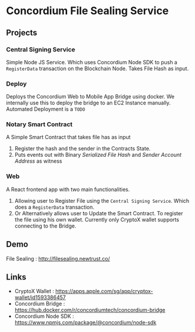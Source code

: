 # Concordium File Sealing Service

## Projects

### Central Signing Service
Simple Node JS Service. Which uses Concordium Node SDK to push a `RegisterData` transaction on the Blockchain Node. 
Takes File Hash as input. 

### Deploy
Deploys the Concordium Web to Mobile App Bridge using docker. We internally use this to deploy the bridge to an EC2 Instance manually. Automated Deployment is a `TODO`

### Notary Smart Contract
A Simple Smart Contract that takes file has as input
1. Register the hash and the sender in the Contracts State.
2. Puts events out with Binary *Serialized File Hash* and *Sender Account Address* as witness

### Web
A React frontend app with two main functionalities. 
1. Allowing user to Register File using the `Central Signing Service`. Which does a `RegisterData` transaction. 
2. Or Alternatively allows user to Update the Smart Contract. To register the file using his own wallet. Currently only CryptoX wallet supports connecting to the Bridge. 

## Demo
File Sealing : http://filesealing.newtrust.co/

## Links

* CryptoX Wallet : https://apps.apple.com/sg/app/cryptox-wallet/id1593386457
* Concordium Bridge : https://hub.docker.com/r/concordiumtech/concordium-bridge
* Concordium Node SDK : https://www.npmjs.com/package/@concordium/node-sdk